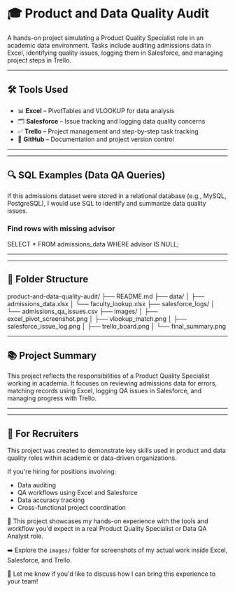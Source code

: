 # 🎓 Product and Data Quality Audit

A hands-on project simulating a Product Quality Specialist role in an academic data environment. 
Tasks include auditing admissions data in Excel, identifying quality issues, logging them in Salesforce, and managing project steps in Trello.

---

## 🛠️ Tools Used

- 📊 **Excel** – PivotTables and VLOOKUP for data analysis  
- 🗂️ **Salesforce** – Issue tracking and logging data quality concerns  
- ✅ **Trello** – Project management and step-by-step task tracking  
- 💾 **GitHub** – Documentation and project version control  

---

---

## 🔍 SQL Examples (Data QA Queries)

If this admissions dataset were stored in a relational database (e.g., MySQL, PostgreSQL), I would use SQL to identify and summarize data quality issues.

### Find rows with missing advisor


SELECT * 
FROM admissions_data
WHERE advisor IS NULL;

---

---

## 📁 Folder Structure

product-and-data-quality-audit/
├── README.md
├── data/
│ ├── admissions_data.xlsx
│ └── faculty_lookup.xlsx
├── salesforce_logs/
│ └── admissions_qa_issues.csv
├── images/
│ ├── excel_pivot_screenshot.png
│ ├── vlookup_match.png
│ ├── salesforce_issue_log.png
│ ├── trello_board.png
│ └── final_summary.png

---

## 📚 Project Summary

This project reflects the responsibilities of a Product Quality Specialist working in academia.
It focuses on reviewing admissions data for errors, matching records using Excel, logging QA issues in Salesforce, and managing progress with Trello.

---
---

## 💼 For Recruiters

This project was created to demonstrate key skills used in product and data quality roles within academic or data-driven organizations.

If you're hiring for positions involving:
- Data auditing
- QA workflows using Excel and Salesforce
- Data accuracy tracking
- Cross-functional project coordination

📍 This project showcases my hands-on experience with the tools and workflow you'd expect in a real Product Quality Specialist or Data QA Analyst role.

➡️ Explore the `images/` folder for screenshots of my actual work inside Excel, Salesforce, and Trello.

🧠 Let me know if you'd like to discuss how I can bring this experience to your team!

